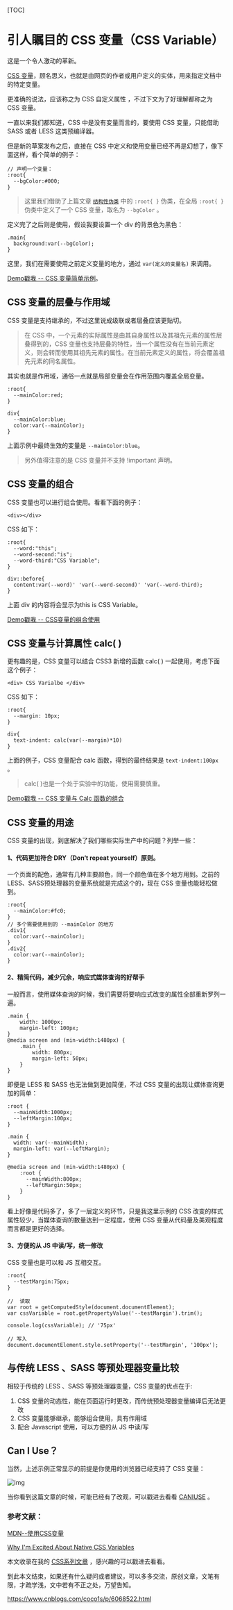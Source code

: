 [TOC]



# 引人瞩目的 CSS 变量（CSS Variable）

这是一个令人激动的革新。

[CSS 变量](https://drafts.csswg.org/css-variables/)，顾名思义，也就是由网页的作者或用户定义的实体，用来指定文档中的特定变量。

更准确的说法，应该称之为 CSS 自定义属性 ，不过下文为了好理解都称之为 CSS 变量。

一直以来我们都知道，CSS 中是没有变量而言的，要使用 CSS 变量，只能借助 SASS 或者 LESS 这类预编译器。

但是新的草案发布之后，直接在 CSS 中定义和使用变量已经不再是幻想了，像下面这样，看个简单的例子：

```
// 声明一个变量：
:root{
  --bgColor:#000;
}
```



> 这里我们借助了上篇文章 [`结构性伪类`](http://www.cnblogs.com/coco1s/p/6067305.html) 中的 `:root{ }` 伪类，在全局 `:root{ }` 伪类中定义了一个 CSS 变量，取名为 `--bgColor` 。

定义完了之后则是使用，假设我要设置一个 div 的背景色为黑色：

```
.main{
  background:var(--bgColor);
}
```

这里，我们在需要使用之前定义变量的地方，通过 `var(定义的变量名)` 来调用。

[Demo戳我 -- CSS 变量简单示例](http://codepen.io/Chokcoco/pen/NbrWRE)。

## CSS 变量的层叠与作用域

CSS 变量是支持继承的，不过这里说成级联或者层叠应该更贴切。

> 在 CSS 中，一个元素的实际属性是由其自身属性以及其祖先元素的属性层叠得到的，CSS 变量也支持层叠的特性，当一个属性没有在当前元素定义，则会转而使用其祖先元素的属性。在当前元素定义的属性，将会覆盖祖先元素的同名属性。

其实也就是作用域，通俗一点就是局部变量会在作用范围内覆盖全局变量。

```
:root{
  --mainColor:red;
}
 
div{
  --mainColor:blue;
  color:var(--mainColor);
}
```

上面示例中最终生效的变量是 `--mainColor:blue`。

> 另外值得注意的是 CSS 变量并不支持 !important 声明。



## CSS 变量的组合

CSS 变量也可以进行组合使用。看看下面的例子：

```
<div></div>
```

CSS 如下：

```
:root{
  --word:"this";
  --word-second:"is";
  --word-third:"CSS Variable";
}
 
div::before{
  content:var(--word)' 'var(--word-second)' 'var(--word-third);
}
```

上面 div 的内容将会显示为this is CSS Variable。

[Demo戳我 -- CSS变量的组合使用](http://codepen.io/Chokcoco/pen/mOEQJm)

## CSS 变量与计算属性 calc( )

更有趣的是，CSS 变量可以结合 CSS3 新增的函数 calc( ) 一起使用，考虑下面这个例子：

```
<div> CSS Varialbe </div>
```

CSS 如下：

```
:root{
  --margin: 10px;
}
 
div{
  text-indent: calc(var(--margin)*10)
}
```

上面的例子，CSS 变量配合 calc 函数，得到的最终结果是 `text-indent:100px` 。

> calc( )也是一个处于实验中的功能，使用需要慎重。

[Demo戳我 -- CSS 变量与 Calc 函数的组合](http://codepen.io/Chokcoco/pen/MbezbR)

## CSS 变量的用途

CSS 变量的出现，到底解决了我们哪些实际生产中的问题？列举一些：

#### 1、代码更加符合 DRY（Don‘t repeat yourself）原则。

一个页面的配色，通常有几种主要颜色，同一个颜色值在多个地方用到。之前的 LESS、SASS预处理器的变量系统就是完成这个的，现在 CSS 变量也能轻松做到。

```
:root{
  --mainColor:#fc0;
}
// 多个需要使用到的 --mainColor 的地方
.div1{
  color:var(--mainColor);
}
.div2{
  color:var(--mainColor);
}
```

#### 2、精简代码，减少冗余，响应式媒体查询的好帮手

一般而言，使用媒体查询的时候，我们需要将要响应式改变的属性全部重新罗列一遍。

```
.main {
    width: 1000px;
    margin-left: 100px;
}
@media screen and (min-width:1480px) {
    .main {
        width: 800px;
        margin-left: 50px;
    }
}
```

即便是 LESS 和 SASS 也无法做到更加简便，不过 CSS 变量的出现让媒体查询更加的简单：

```
:root {
  --mainWidth:1000px;
  --leftMargin:100px;
}
 
.main {
  width: var(--mainWidth);
  margin-left: var(--leftMargin);
}
 
@media screen and (min-width:1480px) {
    :root {
      --mainWidth:800px;
      --leftMargin:50px;
    }
}
```

看上好像是代码多了，多了一层定义的环节，只是我这里示例的 CSS 改变的样式属性较少，当媒体查询的数量达到一定程度，使用 CSS 变量从代码量及美观程度而言都是更好的选择。

#### 3、方便的从 JS 中读/写，统一修改

CSS 变量也是可以和 JS 互相交互。

```
:root{
  --testMargin:75px;
}
```

```
//  读取
var root = getComputedStyle(document.documentElement);
var cssVariable = root.getPropertyValue('--testMargin').trim();
 
console.log(cssVariable); // '75px'
 
// 写入
document.documentElement.style.setProperty('--testMargin', '100px');
```



## 与传统 LESS 、SASS 等预处理器变量比较

相较于传统的 LESS 、SASS 等预处理器变量，CSS 变量的优点在于:

1. CSS 变量的动态性，能在页面运行时更改，而传统预处理器变量编译后无法更改
2. CSS 变量能够继承，能够组合使用，具有作用域
3. 配合 Javascript 使用，可以方便的从 JS 中读/写

 

## Can I Use？

当然，上述示例正常显示的前提是你使用的浏览器已经支持了 CSS 变量：

![img](https://images2015.cnblogs.com/blog/608782/201611/608782-20161116103105123-1885440776.png)

当你看到这篇文章的时候，可能已经有了改观，可以戳进去看看 [CANIUSE](http://caniuse.com/#search=css%20var) 。

### 参考文献：

[MDN--使用CSS变量](https://developer.mozilla.org/zh-CN/docs/Web/CSS/Using_CSS_variables)

[Why I'm Excited About Native CSS Variables](https://philipwalton.com/articles/why-im-excited-about-native-css-variables/)

 

本文收录在我的 [CSS系列文章](https://github.com/chokcoco/iCSS/issues/5) ，感兴趣的可以戳进去看看。

到此本文结束，如果还有什么疑问或者建议，可以多多交流，原创文章，文笔有限，才疏学浅，文中若有不正之处，万望告知。





https://www.cnblogs.com/coco1s/p/6068522.html